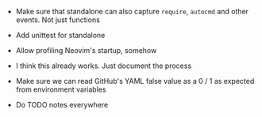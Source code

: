 - Make sure that standalone can also capture `require`, `autocmd` and other
  events. Not just functions
- Add unittest for standalone

- Allow profiling Neovim's startup, somehow
 - I think this already works. Just document the process
- Make sure we can read GitHub's YAML false value as a 0 / 1 as expected from environment variables

- Do TODO notes everywhere
